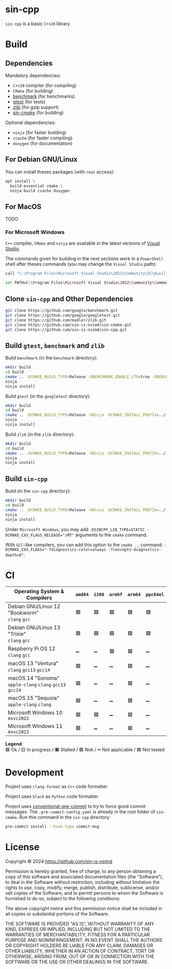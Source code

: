 # sin-cpp

`sin-cpp` is a basic `C++20` library.

# Build

## Dependencies

Mandatory dependencies:
- `C++20` compiler (for compiling)
- `CMake` (for building)
- [benchmark](https://github.com/google/benchmark) (for benchmarks)
- [gtest](https://github.com/google/googletest) (for tests)
- [zlib](https://github.com/madler/zlib) (for gzip support)
- [sin-cmake](https://github.com/sin-is-nsimd/sin-cmake) (for building)

Optional dependencies:
- `ninja` (for faster building)
- `ccache` (for faster compiling)
- `doxygen` (for documentation)

## For Debian GNU/Linux

You can install theses packages (with `root` access):
```sh
apt install \
  build-essential cmake \
  ninja-build ccache doxygen
```

## For MacOS

TODO

### For Microsoft Windows

`C++` compiler, `CMake` and `ninja` are available in the latest versions of
[Visual Studio](https://visualstudio.microsoft.com/vs/community/).

The commands given for building in the next sections work in a `PowerShell`
shell after theses commands (you may change the `Visual Studio` path):
```sh
call "C:\Program Files\Microsoft Visual Studio\2022\Community\VC\Auxiliary\Build\vcvarsall.bat" amd64_x86

set PATH=C:\Program Files\Microsoft Visual Studio\2022\Community\Common7\IDE\CommonExtensions\Microsoft\VC\SecurityIssueAnalysis\python;%PATH%
```

## Clone `sin-cpp` and Other Dependencies

```sh
git clone https://github.com/google/benchmark.git
git clone https://github.com/google/googletest.git
git clone https://github.com/madler/zlib.git
git clone https://github.com/sin-is-nsimd/sin-cmake.git
git clone https://github.com/sin-is-nsimd/sin-cpp.git
```

## Build `gtest`, `benchmark` and `zlib`

Build `benchmark` (in the `benchmark` directory):
```sh
mkdir build
cd build
cmake .. -DCMAKE_BUILD_TYPE=Release -DBENCHMARK_ENABLE_LTO=true -DBENCHMARK_ENABLE_GTEST_TESTS=OFF -GNinja -DCMAKE_INSTALL_PREFIX=../../_install_sincpp
ninja
ninja install
```

Build `gtest` (in the `googletest` directory):
```sh
mkdir build
cd build
cmake .. -DCMAKE_BUILD_TYPE=Release -GNinja -DCMAKE_INSTALL_PREFIX=../../_install_sincpp
ninja
ninja install
```

Build `zlib` (in the `zlib` directory):
```sh
mkdir build
cd build
cmake .. -DCMAKE_BUILD_TYPE=Release -GNinja -DCMAKE_INSTALL_PREFIX=../../_install_sincpp
ninja
ninja install
```

## Build `sin-cpp`

Build (in the `sin-cpp` directory):
```sh
mkdir build
cd build
cmake .. -DCMAKE_BUILD_TYPE=Release -GNinja -DCMAKE_INSTALL_PREFIX=../../_install_sincpp
ninja
ninja install
```

Under `Microsoft Windows`, you may add `-DSINCPP_LIB_TYPE=STATIC -DCMAKE_CXX_FLAGS_RELEASE="/MT"` arguments to the `cmake` command.

With `GCC`-like compilers, you can add this option to the `cmake ..` command:
`-DCMAKE_CXX_FLAGS="-fdiagnostics-color=always -fconcepts-diagnostics-depth=8"`.

# CI

| **Operating System** & **Compilers**                                      |  `amd64`           | `i386`             | `armhf`            | `arm64`        | `ppc64el`          |
| ------------------------------------------------------------------------  | -----------------  | -----------------  | -----------------  | -------------  | ------------------ |
| Debian GNU/Linux 12 "Bookworm" <br> `clang` `gcc`                         | :green_square:     | :green_square:     | :green_square:     | :green_square: | :green_square:     |
| Debian GNU/Linux 13 "Trixie"   <br> `clang` `gcc`                         | :green_square:     | :green_square:     | :green_square:     | :green_square: | :green_square:     |
| Raspberry Pi OS 12             <br> `clang` `gcc`                         | :heavy_minus_sign: | :heavy_minus_sign: | :green_square:     | :green_square: | :heavy_minus_sign: |
| macOS 13 "Ventura"             <br> `clang` `gcc13` `gcc14`               | :green_square:     | :heavy_minus_sign: | :heavy_minus_sign: | :green_square: | :heavy_minus_sign: |
| macOS 14 "Sonoma"              <br> `apple-clang` `clang` `gcc13` `gcc14` | :green_square:     | :heavy_minus_sign: | :heavy_minus_sign: | :green_square: | :heavy_minus_sign: |
| macOS 15 "Sequoia"             <br> `apple-clang` `clang`                 | :blue_square:      | :heavy_minus_sign: | :heavy_minus_sign: | :green_square: | :heavy_minus_sign: |
| Microsoft Windows 10           <br> `msvc2022`                            | :green_square:     | :green_square:     | :heavy_minus_sign: | :blue_square:  | :heavy_minus_sign: |
| Microsoft Windows 11           <br> `msvc2022`                            | :green_square:     | :heavy_minus_sign: | :heavy_minus_sign: | :blue_square:  | :heavy_minus_sign: |

**Legend**:  
:green_square: Ok / :yellow_square: In progress / :orange_square: Stalled / :red_square: Nok / :heavy_minus_sign: Not applicable / :blue_square: Not tested

# Development

Project uses `clang-format` as `C++` code formatter.

Project uses `black` as `Python` code formatter.

Project uses [conventional-pre-commit](https://github.com/compilerla/conventional-pre-commit)
to try to force good commit messages.
The `.pre-commit-config.yaml` is already in the root folder of `sin-cmake`.
Run this command in the `sin-cpp` directory:
```sh
pre-commit install --hook-type commit-msg
```

# License

Copyright © 2024 <https://github.com/sin-is-nsimd>

Permission is hereby granted, free of charge, to any person obtaining a copy
of this software and associated documentation files (the "Software"), to deal
in the Software without restriction, including without limitation the rights
to use, copy, modify, merge, publish, distribute, sublicense, and/or sell
copies of the Software, and to permit persons to whom the Software is
furnished to do so, subject to the following conditions:

The above copyright notice and this permission notice shall be included in all
copies or substantial portions of the Software.

THE SOFTWARE IS PROVIDED "AS IS", WITHOUT WARRANTY OF ANY KIND, EXPRESS OR
IMPLIED, INCLUDING BUT NOT LIMITED TO THE WARRANTIES OF MERCHANTABILITY,
FITNESS FOR A PARTICULAR PURPOSE AND NONINFRINGEMENT. IN NO EVENT SHALL THE
AUTHORS OR COPYRIGHT HOLDERS BE LIABLE FOR ANY CLAIM, DAMAGES OR OTHER
LIABILITY, WHETHER IN AN ACTION OF CONTRACT, TORT OR OTHERWISE, ARISING FROM,
OUT OF OR IN CONNECTION WITH THE SOFTWARE OR THE USE OR OTHER DEALINGS IN THE
SOFTWARE.
